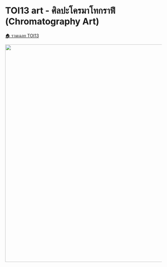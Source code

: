 <!-- @codegen_problem begin -->
# TOI13 art - ศิลปะโครมาโทกราฟี (Chromatography Art)

[🏠 รวมเฉลย TOI13](../)

<img width="700" src="https://github.com/krist7599555/toi/assets/19445033/80c80822-7583-4bcd-a705-dae3eacdee85" />
<!-- @codegen_problem end -->
